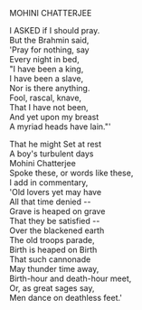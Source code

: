 MOHINI CHATTERJEE  
  
I ASKED if I should pray.  
But the Brahmin said,  
'Pray for nothing, say  
Every night in bed,  
"I have been a king,  
I have been a slave,  
Nor is there anything.  
Fool, rascal, knave,  
That I have not been,  
And yet upon my breast  
A myriad heads have lain."'  
  
That he might Set at rest  
A boy's turbulent days  
Mohini Chatterjee  
Spoke these, or words like these,  
I add in commentary,  
'Old lovers yet may have  
All that time denied --  
Grave is heaped on grave  
That they be satisfied --  
Over the blackened earth  
The old troops parade,  
Birth is heaped on Birth  
That such cannonade  
May thunder time away,  
Birth-hour and death-hour meet,  
Or, as great sages say,  
Men dance on deathless feet.'  

